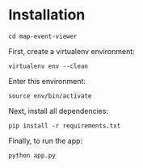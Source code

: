 # Installation 

`cd map-event-viewer`

First, create a virtualenv environment:

`virtualenv env --clean`

Enter this environment:

`source env/bin/activate`

Next, install all dependencies:

`pip install -r requirements.txt`

Finally, to run the app:

`python app.py`
